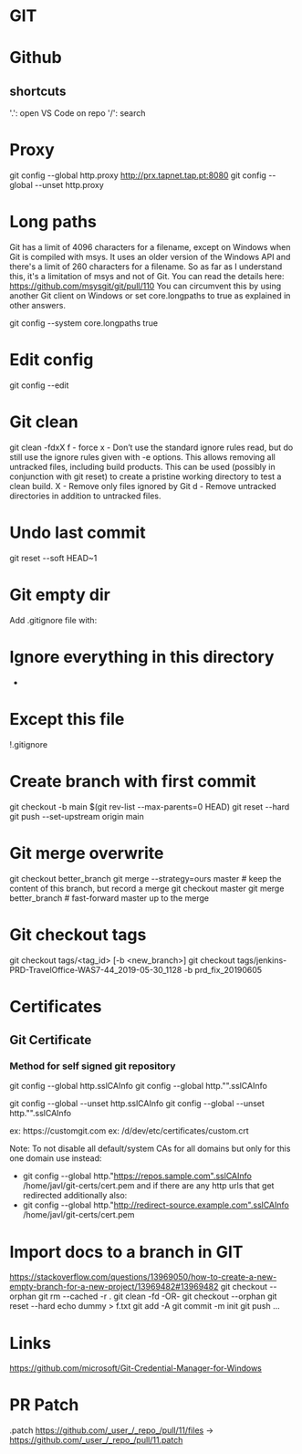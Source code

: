 # GIT

# Github
## shortcuts
'.': open VS Code on repo
'/': search

# Proxy
git config --global http.proxy http://prx.tapnet.tap.pt:8080
git config --global --unset http.proxy


# Long paths
Git has a limit of 4096 characters for a filename, except on Windows when Git is compiled with msys. It uses an older version of the Windows API and there's a limit of 260 characters for a filename.
So as far as I understand this, it's a limitation of msys and not of Git. You can read the details here: https://github.com/msysgit/git/pull/110
You can circumvent this by using another Git client on Windows or set core.longpaths to true as explained in other answers.

git config --system core.longpaths true


# Edit config
git config --edit


# Git clean
git clean -fdxX
f - force
x - Don’t use the standard ignore rules read, but do still use the ignore rules given with -e options.
This allows removing all untracked files, including build products.
This can be used (possibly in conjunction with git reset) to create a pristine working directory to test a clean build.
X - Remove only files ignored by Git
d - Remove untracked directories in addition to untracked files.


# Undo last commit
git reset --soft HEAD~1


# Git empty dir
Add .gitignore file with:
# Ignore everything in this directory
*
# Except this file
!.gitignore


# Create branch with first commit
git checkout -b main $(git rev-list --max-parents=0 HEAD)
git reset --hard
git push --set-upstream origin main


# Git merge overwrite
git checkout better_branch
git merge --strategy=ours master    # keep the content of this branch, but record a merge
git checkout master
git merge better_branch             # fast-forward master up to the merge


# Git checkout tags
git checkout tags/<tag_id> [-b <new_branch>]
git checkout tags/jenkins-PRD-TravelOffice-WAS7-44_2019-05-30_1128 -b prd_fix_20190605


# Certificates
## Git Certificate
### Method for self signed git repository
git config --global http.sslCAInfo <cert-file>
git config --global http."<git-repo>".sslCAInfo <cert-file>

git config --global --unset http.sslCAInfo
git config --global --unset http."<git-repo>".sslCAInfo

<git-repo>
ex: https://customgit.com
<cert-file>
ex: /d/dev/etc/certificates/custom.crt

Note:
To not disable all default/system CAs for all domains but only for this one domain use instead:
- git config --global http."https://repos.sample.com".sslCAInfo /home/javl/git-certs/cert.pem
and if there are any http urls that get redirected additionally also:
- git config --global http."http://redirect-source.example.com".sslCAInfo /home/javl/git-certs/cert.pem


# Import docs to a branch in GIT
https://stackoverflow.com/questions/13969050/how-to-create-a-new-empty-branch-for-a-new-project/13969482#13969482
git checkout --orphan <branchname>
git rm --cached -r .
git clean -fd
-OR-
git checkout --orphan <branchname>
git reset --hard
echo dummy > f.txt
git add -A
git commit -m init
git push ...

# Links
https://github.com/microsoft/Git-Credential-Manager-for-Windows

# PR Patch
<pr-path>.patch
https://github.com/_user_/_repo_/pull/11/files
->
https://github.com/_user_/_repo_/pull/11.patch
